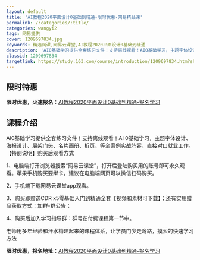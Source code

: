 ```yaml
---
layout: default
title: 'AI教程2020平面设计0基础到精通-限时优惠-网易精品课'
permalink: /:categories/:title/
categories: wangyi2
tags: 网易提供
cover: 1209697834.jpg
keywords: 精选网课,网易云课堂,AI教程2020平面设计0基础到精通
description: 'AI0基础学习提供全套练习文件！支持离线观看！AI0基础学习，主题字体设计、海报设计、展架门头、名片画册、折页、等全案例'
classid: 1209697834
targetlink: https://study.163.com/course/introduction/1209697834.htm?share=1&shareId=1025206652&utm_campaign=share&utm_medium=iphoneShare&utm_source=&utm_u=1025206652
---
```


## 限时特惠

**限时优惠，火速报名**：[AI教程2020平面设计0基础到精通-报名学习](https://study.163.com/course/introduction/1209697834.htm?share=1&shareId=1025206652&utm_campaign=share&utm_medium=iphoneShare&utm_source=&utm_u=1025206652)

## 课程介绍

AI0基础学习提供全套练习文件！支持离线观看！AI 0基础学习，主题字体设计、海报设计、展架门头、名片画册、折页、等全案例实战阵容，直接对口就业工作。【特别说明】购买后观看方式

1、电脑端打开浏览器搜索“网易云课堂”，打开后登陆购买用的账号即可永久观看。苹果手机购买要绑卡，建议在电脑端网页可以微信扫码购买。

2、手机端下载网易云课堂app观看。

3、购买即赠送CDR x5零基础入门到精通全套【视频和素材可下载】；还有实用赠品获取方式：加群-群公告；

4、购买后加入学习指导群：群号在付费课程第一节中。



老师用多年经验和汗水构建起来的课程体系，让学员门少走弯路，摸索的快速学习方法

**限时优惠，报名地址**：[AI教程2020平面设计0基础到精通-报名学习](https://study.163.com/course/introduction/1209697834.htm?share=1&shareId=1025206652&utm_campaign=share&utm_medium=iphoneShare&utm_source=&utm_u=1025206652)

